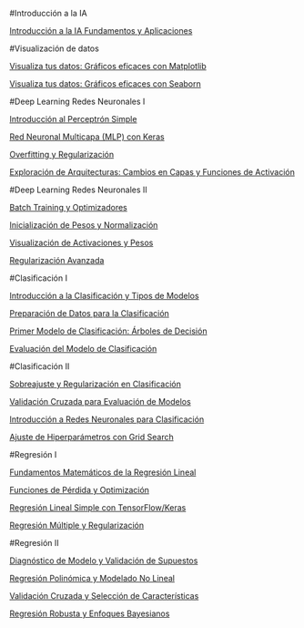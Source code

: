 #Introducción a la IA

[Introducción a la IA Fundamentos y Aplicaciones](https://docs.google.com/presentation/d/1JKxkHpgmbD2zMeKky4iNZBMMpXMejNrw/edit?usp=sharing&ouid=113995405815868771059&rtpof=true&sd=true) 

#Visualización de datos

[Visualiza tus datos: Gráficos eficaces con Matplotlib](https://colab.research.google.com/drive/1Ld5wmM9zKreJ09hsNgOxGPJMZqVFiuZt?usp=sharing) 

[Visualiza tus datos: Gráficos eficaces con Seaborn](https://colab.research.google.com/drive/17_e--ykam4aTA0cgSSjSTkykxrPPJ2eH?usp=sharing)


#Deep Learning Redes Neuronales I

[Introducción al Perceptrón Simple](https://colab.research.google.com/drive/1UpFUFS_EbHtN3UHZ1pG6eJTnYYWmM1wY?usp=sharing) 

[Red Neuronal Multicapa (MLP) con Keras](https://colab.research.google.com/drive/15_j-PgbUTpxtyZhUj-9lmSBjQ_Eo00ku?usp=sharing)

[Overfitting y Regularización](https://colab.research.google.com/drive/1aCmFb0OVJmKkxZmsT3F-R1ptH0t-C0n8?usp=sharing)

[Exploración de Arquitecturas: Cambios en Capas y Funciones de Activación](https://colab.research.google.com/drive/1jBnHQw-G65ivk5vMwxHoAeeIhg4Xl1Cn?usp=sharing)



#Deep Learning Redes Neuronales II

[Batch Training y Optimizadores](https://colab.research.google.com/drive/1GdbDE6QXXldpnff0fSMq_a7YF8OA_082?usp=sharing)

[Inicialización de Pesos y Normalización](https://colab.research.google.com/drive/19PY5jsynk0xSWFdgwE_wnJjE3luoGirM?usp=sharing)

[Visualización de Activaciones y Pesos](https://colab.research.google.com/drive/1r-3uAFXESwXzBeNAWY465FRrT3npyCro?usp=sharing)

[Regularización Avanzada](https://colab.research.google.com/drive/1oNP0B9EQZbY8Tr65tz38V8La-EWIXioj?usp=sharing)


#Clasificación I

[Introducción a la Clasificación y Tipos de Modelos](https://colab.research.google.com/drive/12XjDeFii9MhbfYjZu52F76itxBJf2FC0?usp=sharing)

[Preparación de Datos para la Clasificación](https://colab.research.google.com/drive/1dCAayeRAS7w9RngwvcVBk8S2W1LhY8Jr?usp=sharing)

[Primer Modelo de Clasificación: Árboles de Decisión](https://colab.research.google.com/drive/1U9v0Azv7NUuGh9NsYS8Oq327pcRlivx5?usp=sharing)

[Evaluación del Modelo de Clasificación](https://colab.research.google.com/drive/1t5I1ESfJtuuGlCmNdSWhZUcj36UY7mpQ?usp=sharing)


#Clasificación II

[Sobreajuste y Regularización en Clasificación](https://colab.research.google.com/drive/1hP57VOw6VmpaTyJ2BER7141Ver6IpjKt?usp=sharing)

[Validación Cruzada para Evaluación de Modelos](https://colab.research.google.com/drive/10lJoxBpfkp2FlXbnAUnYB71kpUF3xxRH?usp=sharing)

[Introducción a Redes Neuronales para Clasificación](https://colab.research.google.com/drive/1vTKDghrv9OwVUS0_arGn3EKiRaIIM0Na?usp=sharing)

[Ajuste de Hiperparámetros con Grid Search](https://colab.research.google.com/drive/16OYzmqMLclHY2XXBBc5fLHBL7UozPM9u?usp=sharing)

#Regresión I

[Fundamentos Matemáticos de la Regresión Lineal](https://colab.research.google.com/drive/1ihzJVInZ7stkKJs3IQoflkf4ffS2YZ8_?usp=sharing)

[Funciones de Pérdida y Optimización](https://colab.research.google.com/drive/12QMAfCA2H3BNfBenN7pfcc5h9EFisaJu?usp=sharing)

[Regresión Lineal Simple con TensorFlow/Keras](https://colab.research.google.com/drive/1K2DKI57KfPv8PFD3Z_1zppct3HBUSwlI?usp=sharing)

[Regresión Múltiple y Regularización](https://colab.research.google.com/drive/1pu6USdsx4Mm32ARaY2tAXbK2KRYYTpLf?usp=sharing)


#Regresión II

[Diagnóstico de Modelo y Validación de Supuestos](https://colab.research.google.com/drive/1L9Ns_47ioQAyuYAPc7SfQxnrAHC6SUGu?usp=sharing)

[Regresión Polinómica y Modelado No Lineal](https://colab.research.google.com/drive/1g88j13_UKlx_gnGpCrsJrHSZXWE5TjA8?usp=sharing)

[Validación Cruzada y Selección de Características](https://colab.research.google.com/drive/1d_pQdc5ueiigBqmcrqjNRn8c7bqBoVxg?usp=sharing)

[Regresión Robusta y Enfoques Bayesianos](https://colab.research.google.com/drive/1fMNZvTe6b-wG95aXcCJ67IXJnAF2I1iD?usp=sharing)
